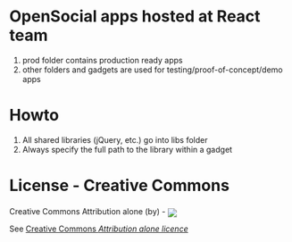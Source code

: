 OpenSocial apps hosted at React team
====================================

1. prod folder contains production ready apps
2. other folders and gadgets are used for testing/proof-of-concept/demo apps

Howto
=====
1. All shared libraries (jQuery, etc.) go into libs folder
2. Always specify the full path to the library within a gadget

License - Creative Commons
==========================

Creative Commons Attribution alone (by) - [<img src="http://upload.wikimedia.org/wikipedia/commons/6/64/CC-BY.png" style="position:relative; top: 5px;">][licensefull]

See [Creative Commons <i>Attribution alone licence</i>][licensehuman]

[licensefull]: http://creativecommons.org/licenses/by/3.0/legalcode
[licensehuman]: http://creativecommons.org/licenses/by/3.0/
